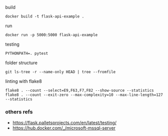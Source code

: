 build

```commandline
docker build -t flask-api-example .
```
run

```commandline
docker run -p 5000:5000 flask-api-example
```

testing
```
PYTHONPATH=. pytest
```

folder structure
```commandline
git ls-tree -r --name-only HEAD | tree --fromfile
```

linting with flake8
```commandline
flake8 . --count --select=E9,F63,F7,F82 --show-source --statistics
flake8 . --count --exit-zero --max-complexity=10 --max-line-length=127 --statistics
```

### others refs
- https://flask.palletsprojects.com/en/latest/testing/
- https://hub.docker.com/_/microsoft-mssql-server